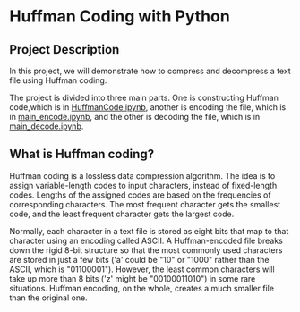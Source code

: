 # Huffman Coding with Python
## Project Description
In this project, we will demonstrate how to compress and decompress a text file using Huffman coding.  

The project is divided into three main parts. One is constructing Huffman code,which is in [HuffmanCode.ipynb](https://github.com/ybruce61414/Data-Structures/blob/master/Tree/HuffmanCoding/HuffmanCode.ipynb), another is encoding the file, which is in [main_encode.ipynb](https://github.com/ybruce61414/Data-Structures/blob/master/Tree/HuffmanCoding/main_encode.ipynb), and the other is decoding the file, which is in [main_decode.ipynb](https://github.com/ybruce61414/Data-Structures/blob/master/Tree/HuffmanCoding/main_decode.ipynb).

## What is Huffman coding?
Huffman coding is a lossless data compression algorithm. The idea is to assign variable-length codes to input characters, instead of fixed-length codes. Lengths of the assigned codes are based on the frequencies of corresponding characters. The most frequent character gets the smallest code, and the least frequent character gets the largest code.

Normally, each character in a text file is stored as eight bits that map to that character using an encoding called ASCII. A Huffman-encoded file breaks down the rigid 8-bit structure so that the most commonly used characters are stored in just a few bits ('a' could be "10" or "1000" rather than the ASCII, which is "01100001").  However, the least common characters will take up more than 8 bits ('z' might be "00100011010") in some rare situations. Huffman encoding, on the whole, creates a much smaller file than the original one.